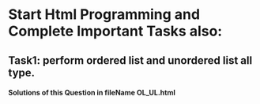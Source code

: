 # Start Html Programming and Complete Important Tasks also:

## Task1: perform ordered list and unordered list all type.
#### Solutions of this Question in fileName OL_UL.html
